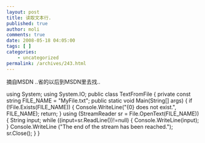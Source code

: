 ```yaml
---
layout: post
title: 读取文本行.
published: true
author: moli
comments: true
date: 2008-05-18 04:05:00
tags: [ ]
categories:
    - uncategorized
permalink: /archives/243.html
---
```

摘自MSDN ..省的以后到MSDN里去找..

using System;
using System.IO;
public class TextFromFile
{
    private const string FILE_NAME = "MyFile.txt";
    public static void Main(String[] args)
    {
        if (!File.Exists(FILE_NAME))
        {
            Console.WriteLine("{0} does not exist.", FILE_NAME);
            return;
        }
        using (StreamReader sr = File.OpenText(FILE_NAME))
        {
            String input;
            while ((input=sr.ReadLine())!=null)
            {
                Console.WriteLine(input);
            }
            Console.WriteLine ("The end of the stream has been reached.");
            sr.Close();
        }
    }